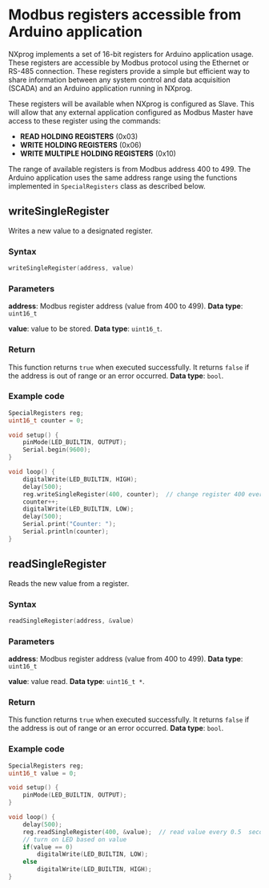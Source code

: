 # Modbus registers accessible from Arduino application

NXprog implements a set of 16-bit registers for Arduino application usage. These registers are accessible by Modbus protocol using the Ethernet or RS-485 connection. These registers provide a simple but efficient way to share information between any system control and data
acquisition (SCADA) and an Arduino application running in NXprog.

These registers will be available when NXprog is configured as Slave. This will allow that any external application configured as Modbus Master have access to these register using the commands:
* **READ HOLDING REGISTERS** (0x03)
* **WRITE HOLDING REGISTERS** (0x06)
* **WRITE MULTIPLE HOLDING REGISTERS** (0x10)

The range of available registers is from Modbus address 400 to 499. The Arduino application uses the same address range using the functions implemented in `SpecialRegisters` class as described below.

## writeSingleRegister

Writes a new value to a designated register.

### Syntax
```C
writeSingleRegister(address, value)
```

### Parameters
**address**: Modbus register address (value from 400 to 499). **Data type**: `uint16_t`

**value**: value to be stored. **Data type**: `uint16_t`.

### Return

This function returns `true` when executed successfully. It returns `false` if the address is out of range or an error occurred. **Data type**: `bool`.

### Example code
```C
SpecialRegisters reg;
uint16_t counter = 0;

void setup() {
    pinMode(LED_BUILTIN, OUTPUT);
    Serial.begin(9600);
}

void loop() {
    digitalWrite(LED_BUILTIN, HIGH);
    delay(500);
    reg.writeSingleRegister(400, counter);  // change register 400 every second
    counter++;
    digitalWrite(LED_BUILTIN, LOW);
    delay(500);
    Serial.print("Counter: ");
    Serial.println(counter);
}
```

## readSingleRegister

Reads the new value from a register.

### Syntax
```C
readSingleRegister(address, &value)
```

### Parameters
**address**: Modbus register address (value from 400 to 499). **Data type**: `uint16_t`

**value**: value read. **Data type**: `uint16_t *`.

### Return

This function returns `true` when executed successfully. It returns `false` if the address is out of range or an error occurred. **Data type**: `bool`.

### Example code
```C
SpecialRegisters reg;
uint16_t value = 0;

void setup() {
    pinMode(LED_BUILTIN, OUTPUT);
}

void loop() {
    delay(500);
    reg.readSingleRegister(400, &value);  // read value every 0.5  second
    // turn on LED based on value
    if(value == 0)
        digitalWrite(LED_BUILTIN, LOW);
    else
        digitalWrite(LED_BUILTIN, HIGH);
}
```

